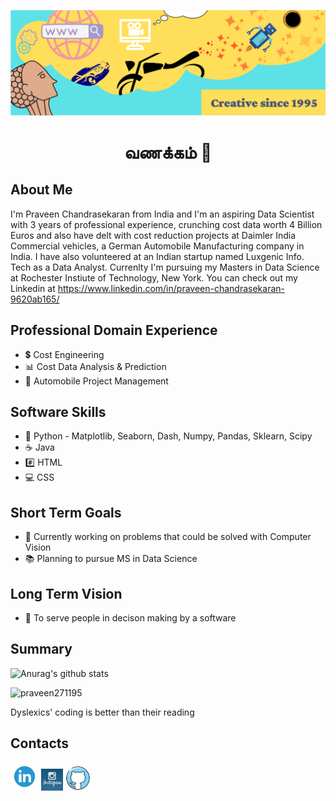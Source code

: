 ![Data Science and Engineering](https://github.com/Praveen271195/Praveen271195/blob/main/My%20banner.PNG)

<h1 align="center">வணக்கம் 🙏</h1>

## About Me

I'm Praveen Chandrasekaran from India and I'm an aspiring Data Scientist with 3 years of professional experience, crunching cost data worth 4 Billion Euros and also have delt with cost reduction projects at Daimler India Commercial vehicles, a German Automobile Manufacturing company in India. I have also volunteered at an Indian startup named Luxgenic Info. Tech as a Data Analyst. Currenlty I'm pursuing my Masters in Data Science at Rochester Instiute of Technology, New York.
You can check out my Linkedin at https://www.linkedin.com/in/praveen-chandrasekaran-9620ab165/

## Professional Domain Experience

- 💲 Cost Engineering
- 📊 Cost Data Analysis & Prediction
- 🚛 Automobile Project Management

## Software Skills

- 🐍 Python - Matplotlib, Seaborn, Dash, Numpy, Pandas, Sklearn, Scipy 
- ☕ Java
- #️⃣ HTML 
- 💻 CSS

## Short Term Goals

- 🎦 Currently working on problems that could be solved with Computer Vision
- 📚 Planning to pursue MS in Data Science 

## Long Term Vision

- 🎯 To serve people in decison making by a software

## Summary

![Anurag's github stats](https://github-readme-stats.vercel.app/api?username=Praveen271195)

<p align="left"> <img src="https://komarev.com/ghpvc/?username=praveen271195&label=Profile%20views&color=0e75b6&style=flat" alt="praveen271195" /> </p>

Dyslexics' coding is better than their reading

## Contacts

[<img src='https://github.com/Praveen271195/Praveen271195/blob/main/linkedIn_logo.png' alt='linkedin' height='45'>](https://www.linkedin.com/in/praveen-chandrasekaran-9620ab165/)
[<img src='https://github.com/Praveen271195/Praveen271195/blob/main/instagram-icon.svg' alt='instagram' height='35'>](https://www.instagram.com/chandrasekaran_praveen/) 
[<img src='https://github.com/Praveen271195/Praveen271195/blob/main/logo_github.png' alt='github' height='40'>](https://github.com/Praveen271195)  
 
